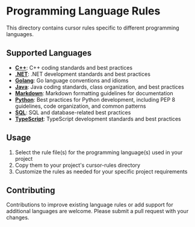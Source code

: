 # Programming Language Rules

This directory contains cursor rules specific to different programming languages.

## Supported Languages

- **[C++](./cpp.md)**: C++ coding standards and best practices
- **[.NET](./dotnet.md)**: .NET development standards and best practices
- **[Golang](./golang.md)**: Go language conventions and idioms
- **[Java](./java.md)**: Java coding standards, class organization, and best practices
- **[Markdown](./markdown.md)**: Markdown formatting guidelines for documentation
- **[Python](./python.md)**: Best practices for Python development, including PEP 8 guidelines, code organization, and common patterns
- **[SQL](./sql.md)**: SQL and database-related best practices
- **[TypeScript](./typescript.md)**: TypeScript development standards and best practices

## Usage

1. Select the rule file(s) for the programming language(s) used in your project
2. Copy them to your project's cursor-rules directory
3. Customize the rules as needed for your specific project requirements

## Contributing

Contributions to improve existing language rules or add support for additional languages are welcome. Please submit a pull request with your changes. 